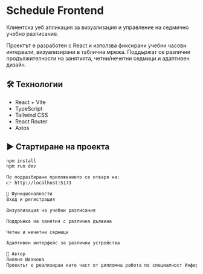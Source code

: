 # Schedule Frontend

Клиентска уеб апликация за визуализация и управление на седмично учебно разписание.

Проектът е разработен с React и използва фиксирани учебни часови интервали, визуализирани в таблична мрежа. Поддържат се различни продължителности на занятията, четни/нечетни седмици и адаптивен дизайн.

## 🛠️ Технологии

- React + Vite
- TypeScript
- Tailwind CSS
- React Router
- Axios

## ▶️ Стартиране на проекта

```bash
npm install
npm run dev

По подразбиране приложението се отваря на:
👉 http://localhost:5173

📌 Функционалности
Вход и регистрация

Визуализация на учебни разписания

Поддръжка на занятия с различна дължина

Четни и нечетни седмици

Адаптивен интерфейс за различни устройства

👤 Автор
Лиляна Иванова
Проектът е реализиран като част от дипломна работа по специалност Информатика и софтуерни науки.
```
